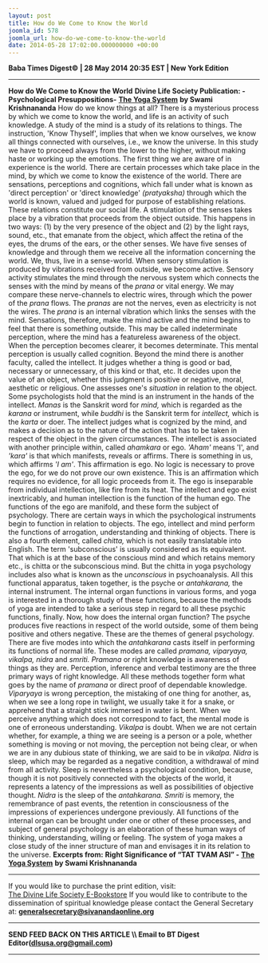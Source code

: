 ```yaml
---
layout: post
title: How do We Come to Know the World
joomla_id: 578
joomla_url: how-do-we-come-to-know-the-world
date: 2014-05-28 17:02:00.000000000 +00:00
---
```

**Baba Times Digest© | 28 May 2014 20:35 EST | New York Edition**
* * *  
**How do We Come to Know the World**
**Divine Life Society Publication: - Psychological Presuppositions-** [**The Yoga System**](http://www.swami-krishnananda.org/yoga/yoga_01.html) **by Swami Krishnananda**
How do we know things at all? There is a mysterious process by which we come to know the world, and life is an activity of such knowledge. A study of the mind is a study of its relations to things. The instruction, 'Know Thyself', implies that when we know ourselves, we know all things connected with ourselves, i.e., we know the universe. In this study we have to proceed always from the lower to the higher, without making haste or working up the emotions.
The first thing we are aware of in experience is the world. There are certain processes which take place in the mind, by which we come to know the existence of the world. There are sensations, perceptions and cognitions, which fall under what is known as 'direct perception' or 'direct knowledge' _(pratyaksha)_ through which the world is known, valued and judged for purpose of establishing relations. These relations constitute our social life.
A stimulation of the senses takes place by a vibration that proceeds from the object outside. This happens in two ways: (1) by the very presence of the object and (2) by the light rays, sound, etc., that emanate from the object, which affect the retina of the eyes, the drums of the ears, or the other senses. We have five senses of knowledge and through them we receive all the information concerning the world. We, thus, live in a sense-world. When sensory stimulation is produced by vibrations received from outside, we become active.
Sensory activity stimulates the mind through the nervous system which connects the senses with the mind by means of the _prana_ or vital energy. We may compare these nerve-channels to electric wires, through which the power of the _prana_ flows. The _pranas_ are not the nerves, even as electricity is not the wires. The _prana_ is an internal vibration which links the senses with the mind.
Sensations, therefore, make the mind active and the mind begins to feel that there is something outside. This may be called indeterminate perception, where the mind has a featureless awareness of the object. When the perception becomes clearer, it becomes determinate. This mental perception is usually called cognition.
Beyond the mind there is another faculty, called the intellect. It judges whether a thing is good or bad, necessary or unnecessary, of this kind or that, etc. It decides upon the value of an object, whether this judgment is positive or negative, moral, aesthetic or religious. One assesses one's _situation_ in relation to the object. Some psychologists hold that the mind is an instrument in the hands of the intellect.
_Manas_ is the Sanskrit word for _mind,_ which is regarded as the _karana_ or instrument, while _buddhi_ is the Sanskrit term for _intellect,_ which is the _karta_ or doer. The intellect judges what is cognized by the mind, and makes a decision as to the nature of the action that has to be taken in respect of the object in the given circumstances.
The intellect is associated with another principle within, called _ahamkara_ or ego. _'Aham'_ means 'I', and _'kara'_ is that which manifests, reveals or affirms. There is something in us, which affirms _'I am'_. This affirmation is ego. No logic is necessary to prove the ego, for we do not prove our own existence. This is an affirmation which requires no evidence, for all logic proceeds from it. The ego is inseparable from individual intellection, like fire from its heat. The intellect and ego exist inextricably, and human intellection is the function of the human ego. The functions of the ego are manifold, and these form the subject of psychology.
There are certain ways in which the psychological instruments begin to function in relation to objects. The ego, intellect and mind perform the functions of arrogation, understanding and thinking of objects. There is also a fourth element, called _chitta,_ which is not easily translatable into English. The term 'subconscious' is usually considered as its equivalent. That which is at the base of the conscious mind and which retains memory etc., is chitta or the subconscious mind. But the chitta in yoga psychology includes also what is known as the _unconscious_ in psychoanalysis. All this functional apparatus, taken together, is the psyche or _antahkarana,_ the internal instrument. The internal organ functions in various forms, and yoga is interested in a thorough study of these functions, because the methods of yoga are intended to take a serious step in regard to all these psychic functions, finally.
Now, how does the internal organ function? The psyche produces five reactions in respect of the world outside, some of them being positive and others negative. These are the themes of general psychology.
There are five modes into which the _antahkarana_ casts itself in performing its functions of normal life. These modes are called _pramana, viparyaya, vikalpa, nidra_ and _smriti._
_Pramana_ or right knowledge is awareness of things as they are. Perception, inference and verbal testimony are the three primary ways of right knowledge. All these methods together form what goes by the name of _pramana_ or direct proof of dependable knowledge.
_Viparyaya_ is wrong perception, the mistaking of one thing for another, as, when we see a long rope in twilight, we usually take it for a snake, or apprehend that a straight stick immersed in water is bent. When we perceive anything which does not correspond to fact, the mental mode is one of erroneous understanding.
_Vikalpa_ is doubt. When we are not certain whether, for example, a thing we are seeing is a person or a pole, whether something is moving or not moving, the perception not being clear, or when we are in any dubious state of thinking, we are said to be in _vikalpa._
_Nidra_ is sleep, which may be regarded as a negative condition, a withdrawal of mind from all activity. Sleep is nevertheless a psychological condition, because, though it is not positively connected with the objects of the world, it represents a latency of the impressions as well as possibilities of objective thought. _Nidra_ is the sleep of the _antahkarana._
_Smriti_ is memory, the remembrance of past events, the retention in consciousness of the impressions of experiences undergone previously.
All functions of the internal organ can be brought under one or other of these processes, and subject of general psychology is an elaboration of these human ways of thinking, understanding, willing or feeling. The system of yoga makes a close study of the inner structure of man and envisages it in its relation to the universe.
**Excerpts from:**
**Right Significance of “TAT TVAM ASI” -** [**The Yoga System**](http://www.swami-krishnananda.org/yoga/yoga_01.html) **by Swami Krishnananda**
  
* * *  
If you would like to purchase the print edition, visit:   
[The Divine Life Society E-Bookstore](http://www.dlshq.org/download/download.htm)
If you would like to contribute to the dissemination of spiritual knowledge please contact the General Secretary at:
[**generalsecretary@sivanandaonline.org**](mailto:generalsecretary@sivanandaonline.org?subject=Contribution%20to%20Dissemination%20of%20Spiritual%20Knowledge)
* * *
**SEND FEED BACK ON THIS ARTICLE \\\ Email to BT Digest Editor[](mailto:dlsusa.org@gmail.com?subject=DLS%20Posts)(dlsusa.org@gmail.com)**
* * *
  
